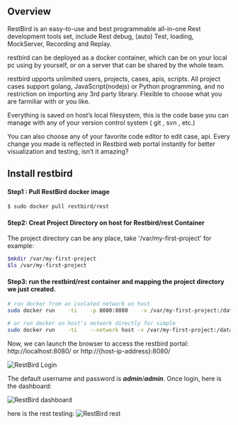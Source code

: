 ## Overview
RestBird is an easy-to-use and best programmable all-in-one Rest development tools set, include Rest debug, (auto) Test, loading, MockServer, Recording and Replay.

restbird can be deployed as a docker container, which can be on your local pc using by yourself, or on a server that  can be shared by the whole team.

restbird upports unlimited users, projects, cases, apis, scripts. All project cases support golang, JavaScript(nodejs) or Python programming, and no restriction on importing any 3rd party library. Flexible to choose what you are farmiliar with or you like.

Everything is saved on host’s local filesystem, this is the code base you can manage with any of your version control system ( git , svn , etc.)

You can also choose any of your favorite code editor to edit case, api. Every change you made is reflected in Restbird web portal instantly for better visualization and testing, isn’t it amazing?

## Install restbird

#### Step1 : Pull RestBird docker image

```bash
$ sudo docker pull restbird/rest
```

#### Step2: Creat Project Directory on host for Restbird/rest Container

The project directory can be any place,  take '/var/my-first-project' for example:
```bash
$mkdir /var/my-first-project
$ls /var/my-first-project
```

#### Step3:  run the restbird/rest container and mapping the project directory we just created.
```bash
# run docker from an isolated network on host
sudo docker run    -ti    -p 8080:8080    -v /var/my-first-project:/data/restbird    restbird/rest

# or run docker on host's network directly for simple
sudo docker run    -ti    --network host -v /var/my-first-project:/data/restbird    restbird/rest
```

Now, we can launch the browser to access the restbird portal: http://localhost:8080/ or http://{host-ip-address}:8080/  

![RestBird Login](https://restbird.org/static/restbird-login-9bd8e545ae189a0efb1469f080cad97d-9794d.png)

The default username and password is ***admin***/***admin***. Once login, here is the dashboard:

![RestBird dashboard](https://restbird.org/static/restbird-dashboard-1ba9d4684496e0107fde9abc639452f8-ee8d1.png)

here is the rest testing:
![RestBird rest](https://restbird.org/static/dash-rest.c1580d3a.gif)



